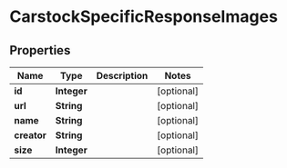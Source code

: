 

# CarstockSpecificResponseImages


## Properties

| Name | Type | Description | Notes |
|------------ | ------------- | ------------- | -------------|
|**id** | **Integer** |  |  [optional] |
|**url** | **String** |  |  [optional] |
|**name** | **String** |  |  [optional] |
|**creator** | **String** |  |  [optional] |
|**size** | **Integer** |  |  [optional] |



